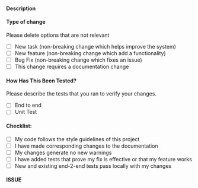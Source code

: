 #### Description

#### Type of change

Please delete options that are not relevant

- [ ] New task (non-breaking change which helps improve the system)
- [ ] New feature (non-breaking change which add a functionality)
- [ ] Bug Fix (non-breaking change which fixes an issue)
- [ ] This change requires a documentation change

#### How Has This Been Tested?

Please describe the tests that you ran to verify your changes.

- [ ] End to end
- [ ] Unit Test

#### Checklist:

- [ ] My code follows the style guidelines of this project
- [ ] I have made corresponding changes to the documentation
- [ ] My changes generate no new warnings
- [ ] I have added tests that prove my fix is effective or that my feature works
- [ ] New and existing end-2-end tests pass locally with my changes

#### ISSUE
